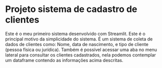# Projeto sistema de cadastro de clientes

Este é o meu primeiro sistema desenvolvido com Streamlit. Este é o principal motivo da simplicidade do sistema.
É um sistema de coleta de dados de clientes como: Nome, data de nascimento, e tipo de cliente (pessoa física ou jurídica).
Também é possível acessar uma aba no menu lateral para consultar os clientes cadastrados, nela podemos contemplar um dataframe
contendo as informações acima descritas.
